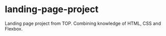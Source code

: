 # landing-page-project
Landing page project from TOP. Combining knowledge of HTML, CSS and Flexbox.
